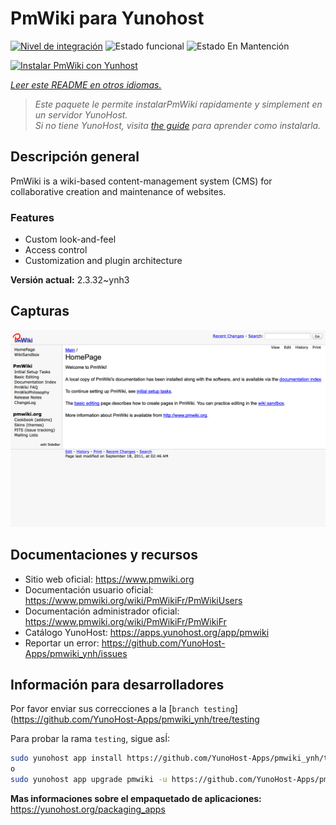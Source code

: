 <!--
Este archivo README esta generado automaticamente<https://github.com/YunoHost/apps/tree/master/tools/readme_generator>
No se debe editar a mano.
-->

# PmWiki para Yunohost

[![Nivel de integración](https://dash.yunohost.org/integration/pmwiki.svg)](https://dash.yunohost.org/appci/app/pmwiki) ![Estado funcional](https://ci-apps.yunohost.org/ci/badges/pmwiki.status.svg) ![Estado En Mantención](https://ci-apps.yunohost.org/ci/badges/pmwiki.maintain.svg)

[![Instalar PmWiki con Yunhost](https://install-app.yunohost.org/install-with-yunohost.svg)](https://install-app.yunohost.org/?app=pmwiki)

*[Leer este README en otros idiomas.](./ALL_README.md)*

> *Este paquete le permite instalarPmWiki rapidamente y simplement en un servidor YunoHost.*  
> *Si no tiene YunoHost, visita [the guide](https://yunohost.org/install) para aprender como instalarla.*

## Descripción general

PmWiki is a wiki-based content-management system (CMS) for collaborative creation and maintenance of websites. 

### Features

- Custom look-and-feel
- Access control
- Customization and plugin architecture

**Versión actual:** 2.3.32~ynh3

## Capturas

![Captura de PmWiki](./doc/screenshots/pmwiki.png)

## Documentaciones y recursos

- Sitio web oficial: <https://www.pmwiki.org>
- Documentación usuario oficial: <https://www.pmwiki.org/wiki/PmWikiFr/PmWikiUsers>
- Documentación administrador oficial: <https://www.pmwiki.org/wiki/PmWikiFr/PmWikiFr>
- Catálogo YunoHost: <https://apps.yunohost.org/app/pmwiki>
- Reportar un error: <https://github.com/YunoHost-Apps/pmwiki_ynh/issues>

## Información para desarrolladores

Por favor enviar sus correcciones a la [`branch testing`](https://github.com/YunoHost-Apps/pmwiki_ynh/tree/testing

Para probar la rama `testing`, sigue asÍ:

```bash
sudo yunohost app install https://github.com/YunoHost-Apps/pmwiki_ynh/tree/testing --debug
o
sudo yunohost app upgrade pmwiki -u https://github.com/YunoHost-Apps/pmwiki_ynh/tree/testing --debug
```

**Mas informaciones sobre el empaquetado de aplicaciones:** <https://yunohost.org/packaging_apps>
